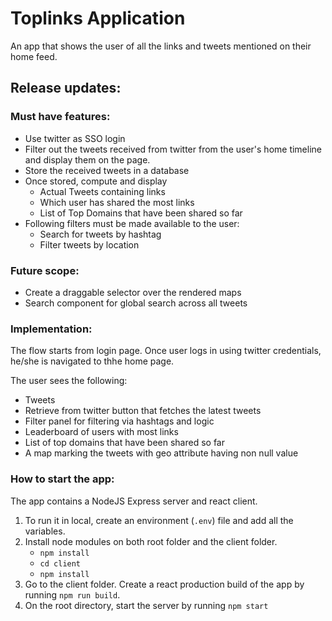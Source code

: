 # Toplinks Application

An app that shows the user of all the links and tweets mentioned on their home feed.

## Release updates:

### Must have features:

- Use twitter as SSO login
- Filter out the tweets received from twitter from the user's home timeline and display them on the page.
- Store the received tweets in a database
- Once stored, compute and display
  - Actual Tweets containing links
  - Which user has shared the most links
  - List of Top Domains that have been shared so far
- Following filters must be made available to the user:
  - Search for tweets by hashtag
  - Filter tweets by location

### Future scope:

- Create a draggable selector over the rendered maps
- Search component for global search across all tweets

### Implementation:

The flow starts from login page. Once user logs in using twitter credentials, he/she is navigated to thhe home page.

The user sees the following:
- Tweets
- Retrieve from twitter button that fetches the latest tweets
- Filter panel for filtering via hashtags and logic
- Leaderboard of users with most links
- List of top domains that have been shared so far
- A map marking the tweets with geo attribute having non null value



### How to start the app:

The app contains a NodeJS Express server and react client.

1. To run it in local, create an environment (`.env`) file and add all the variables.
2. Install node modules on both root folder and the client folder.
   - `npm install`
   - `cd client`
   - `npm install`
4. Go to the client folder. Create a react production build of the app by running `npm run build`.
5. On the root directory, start the server by running `npm start`
